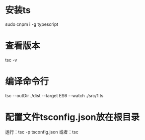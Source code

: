 # 安装ts
  sudo cnpm i -g typescript

# 查看版本
  tsc -v

# 编译命令行
  tsc --outDir ./dist --target ES6 --watch ./src/1.ts

# 配置文件tsconfig.json放在根目录
  运行：tsc -p tsconfig.json
  或者：tsc
